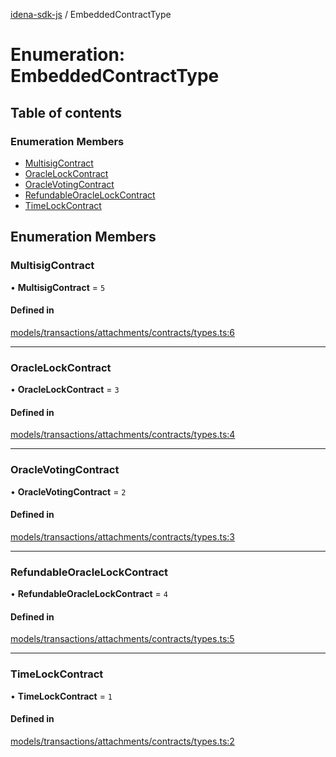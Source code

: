 [idena-sdk-js](../README.md) / EmbeddedContractType

# Enumeration: EmbeddedContractType

## Table of contents

### Enumeration Members

- [MultisigContract](EmbeddedContractType.md#multisigcontract)
- [OracleLockContract](EmbeddedContractType.md#oraclelockcontract)
- [OracleVotingContract](EmbeddedContractType.md#oraclevotingcontract)
- [RefundableOracleLockContract](EmbeddedContractType.md#refundableoraclelockcontract)
- [TimeLockContract](EmbeddedContractType.md#timelockcontract)

## Enumeration Members

### MultisigContract

• **MultisigContract** = ``5``

#### Defined in

[models/transactions/attachments/contracts/types.ts:6](https://github.com/idena-network/idena-sdk-js/blob/master/src/models/transactions/attachments/contracts/types.ts#L6)

___

### OracleLockContract

• **OracleLockContract** = ``3``

#### Defined in

[models/transactions/attachments/contracts/types.ts:4](https://github.com/idena-network/idena-sdk-js/blob/master/src/models/transactions/attachments/contracts/types.ts#L4)

___

### OracleVotingContract

• **OracleVotingContract** = ``2``

#### Defined in

[models/transactions/attachments/contracts/types.ts:3](https://github.com/idena-network/idena-sdk-js/blob/master/src/models/transactions/attachments/contracts/types.ts#L3)

___

### RefundableOracleLockContract

• **RefundableOracleLockContract** = ``4``

#### Defined in

[models/transactions/attachments/contracts/types.ts:5](https://github.com/idena-network/idena-sdk-js/blob/master/src/models/transactions/attachments/contracts/types.ts#L5)

___

### TimeLockContract

• **TimeLockContract** = ``1``

#### Defined in

[models/transactions/attachments/contracts/types.ts:2](https://github.com/idena-network/idena-sdk-js/blob/master/src/models/transactions/attachments/contracts/types.ts#L2)
